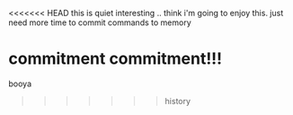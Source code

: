 <<<<<<< HEAD
this is quiet interesting .. 
think i'm going to enjoy this.
just need more time to commit commands 
to memory

commitment commitment!!!
=======
booya
>>>>>>> history

